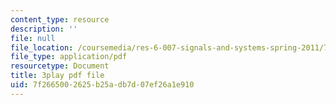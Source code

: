 ```yaml
---
content_type: resource
description: ''
file: null
file_location: /coursemedia/res-6-007-signals-and-systems-spring-2011/7f2665002625b25adb7d07ef26a1e910_P3eLer1edx8.pdf
file_type: application/pdf
resourcetype: Document
title: 3play pdf file
uid: 7f266500-2625-b25a-db7d-07ef26a1e910
---
```

